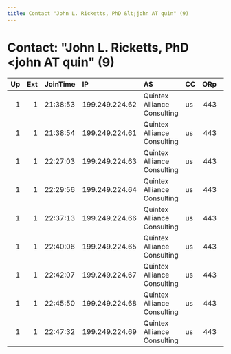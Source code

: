 ```yaml
---
title: Contact "John L. Ricketts, PhD &lt;john AT quin" (9)
---
```


# Contact: "John L. Ricketts, PhD &lt;john AT quin" (9)

|   Up |   Ext | JoinTime   | IP             | AS                          | CC   |   ORp |   Dirp | OS    | Version    | Nickname   |   eFamMembers |
|-----:|------:|:-----------|:---------------|:----------------------------|:-----|------:|-------:|:------|:-----------|:-----------|--------------:|
|    1 |     1 | 21:38:53   | 199.249.224.62 | Quintex Alliance Consulting | us   |   443 |     80 | Linux | 0.3.1.6-rc | Quintex42  |            50 |
|    1 |     1 | 21:38:54   | 199.249.224.61 | Quintex Alliance Consulting | us   |   443 |     80 | Linux | 0.3.1.6-rc | Quintex41  |            50 |
|    1 |     1 | 22:27:03   | 199.249.224.63 | Quintex Alliance Consulting | us   |   443 |     80 | Linux | 0.3.1.6-rc | Quintex43  |            50 |
|    1 |     1 | 22:29:56   | 199.249.224.64 | Quintex Alliance Consulting | us   |   443 |     80 | Linux | 0.3.1.6-rc | Quintex44  |            50 |
|    1 |     1 | 22:37:13   | 199.249.224.66 | Quintex Alliance Consulting | us   |   443 |     80 | Linux | 0.3.1.6-rc | Quintex46  |            50 |
|    1 |     1 | 22:40:06   | 199.249.224.65 | Quintex Alliance Consulting | us   |   443 |     80 | Linux | 0.3.1.6-rc | Quintex45  |            50 |
|    1 |     1 | 22:42:07   | 199.249.224.67 | Quintex Alliance Consulting | us   |   443 |     80 | Linux | 0.3.1.6-rc | Quintex47  |            50 |
|    1 |     1 | 22:45:50   | 199.249.224.68 | Quintex Alliance Consulting | us   |   443 |     80 | Linux | 0.3.1.6-rc | Quintex48  |            50 |
|    1 |     1 | 22:47:32   | 199.249.224.69 | Quintex Alliance Consulting | us   |   443 |     80 | Linux | 0.3.1.6-rc | Quintex49  |            50 |
